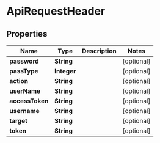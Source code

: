 

# ApiRequestHeader


## Properties

Name | Type | Description | Notes
------------ | ------------- | ------------- | -------------
**password** | **String** |  |  [optional]
**passType** | **Integer** |  |  [optional]
**action** | **String** |  |  [optional]
**userName** | **String** |  |  [optional]
**accessToken** | **String** |  |  [optional]
**username** | **String** |  |  [optional]
**target** | **String** |  |  [optional]
**token** | **String** |  |  [optional]



